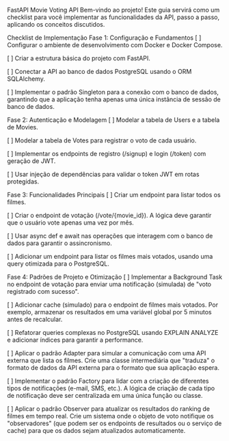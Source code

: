 FastAPI Movie Voting API
Bem-vindo ao projeto! Este guia servirá como um checklist para você implementar as funcionalidades da API, passo a passo, aplicando os conceitos discutidos.

Checklist de Implementação
Fase 1: Configuração e Fundamentos
[ ] Configurar o ambiente de desenvolvimento com Docker e Docker Compose.

[ ] Criar a estrutura básica do projeto com FastAPI.

[ ] Conectar a API ao banco de dados PostgreSQL usando o ORM SQLAlchemy.

[ ] Implementar o padrão Singleton para a conexão com o banco de dados, garantindo que a aplicação tenha apenas uma única instância de sessão de banco de dados.

Fase 2: Autenticação e Modelagem
[ ] Modelar a tabela de Users e a tabela de Movies.

[ ] Modelar a tabela de Votes para registrar o voto de cada usuário.

[ ] Implementar os endpoints de registro (/signup) e login (/token) com geração de JWT.

[ ] Usar injeção de dependências para validar o token JWT em rotas protegidas.

Fase 3: Funcionalidades Principais
[ ] Criar um endpoint para listar todos os filmes.

[ ] Criar o endpoint de votação (/vote/{movie_id}). A lógica deve garantir que o usuário vote apenas uma vez por mês.

[ ] Usar async def e await nas operações que interagem com o banco de dados para garantir o assincronismo.

[ ] Adicionar um endpoint para listar os filmes mais votados, usando uma query otimizada para o PostgreSQL.

Fase 4: Padrões de Projeto e Otimização
[ ] Implementar a Background Task no endpoint de votação para enviar uma notificação (simulada) de "voto registrado com sucesso".

[ ] Adicionar cache (simulado) para o endpoint de filmes mais votados. Por exemplo, armazenar os resultados em uma variável global por 5 minutos antes de recalcular.

[ ] Refatorar queries complexas no PostgreSQL usando EXPLAIN ANALYZE e adicionar índices para garantir a performance.

[ ] Aplicar o padrão Adapter para simular a comunicação com uma API externa que lista os filmes. Crie uma classe intermediária que "traduza" o formato de dados da API externa para o formato que sua aplicação espera.

[ ] Implementar o padrão Factory para lidar com a criação de diferentes tipos de notificações (e-mail, SMS, etc.). A lógica de criação de cada tipo de notificação deve ser centralizada em uma única função ou classe.

[ ] Aplicar o padrão Observer para atualizar os resultados do ranking de filmes em tempo real. Crie um sistema onde o objeto de voto notifique os "observadores" (que podem ser os endpoints de resultados ou o serviço de cache) para que os dados sejam atualizados automaticamente.
